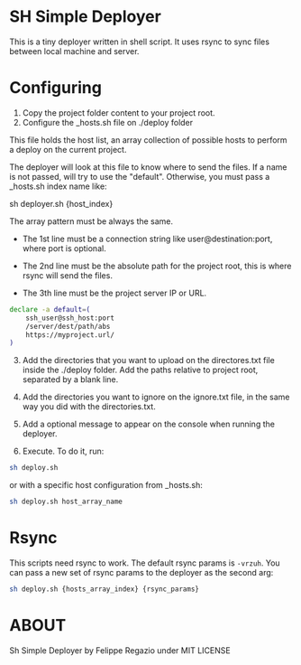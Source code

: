 # SH Simple Deployer

This is a tiny deployer written in shell script. 
It uses rsync to sync files between local machine and server.

# Configuring

1. Copy the project folder content to your project root.
2. Configure the \_hosts.sh file on ./deploy folder

This file holds the host list, an array collection of possible hosts
to perform a deploy on the current project.

The deployer will look at this file to know where to send the files.
If a name is not passed, will try to use the "default". Otherwise,
you must pass a \_hosts.sh index name like:  

sh deployer.sh {host_index}

The array pattern must be always the same.

- The 1st line must be a connection string like user@destination:port, 
where port is optional.

- The 2nd line must be the absolute path for the project root,
this is where rsync will send the files.

- The 3th line must be the project server IP or URL.

```bash
declare -a default=( 
	ssh_user@ssh_host:port   
	/server/dest/path/abs  
	https://myproject.url/  
)
```

3. Add the directories that you want to upload on the directores.txt file
inside the ./deploy folder. Add the paths relative to project root, separated
by a blank line.

4. Add the directories you want to ignore on the ignore.txt file, in the same
way you did with the directories.txt.

5. Add a optional message to appear on the console when running the deployer.

6. Execute. To do it, run:

```bash
sh deploy.sh
```

or with a specific host configuration from \_hosts.sh:

```bash
sh deploy.sh host_array_name
```

# Rsync

This scripts need rsync to work. The default rsync params is `-vrzuh`.
You can pass a new set of rsync params to the deployer as the second arg:

```bash
sh deploy.sh {hosts_array_index} {rsync_params}
```

# ABOUT

Sh Simple Deployer by Felippe Regazio under MIT LICENSE